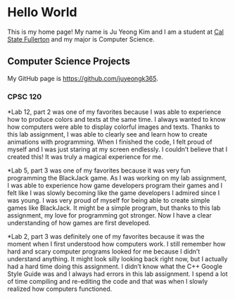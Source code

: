 # Hello World
This is my home page! My name is Ju Yeong Kim and I am a student at [Cal State Fullerton](http://www.fullerton.edu/) and my major is Computer Science.

## Computer Science Projects
My GitHub page is https://github.com/juyeongk365.

### CPSC 120

*Lab 12, part 2 was one of my favorites because I was able to experience how to produce colors and texts at the same time. I always wanted to know how computers were able to display colorful images and texts. Thanks to this lab assignment, I was able to clearly see and learn how to create animations with programming. When I finished the code, I felt proud of myself and I was just staring at my screen endlessly. I couldn’t believe that I created this! It was truly a magical experience for me. 

*Lab 5, part 3 was one of my favorites because it was very fun programming the BlackJack game. As I was working on my lab assignment, I was able to experience how game developers program their games and I felt like I was slowly becoming like the game developers I admired since I was young. I was very proud of myself for being able to create simple games like BlackJack. It might be a simple program, but thanks to this lab assignment, my love for programming got stronger. Now I have a clear understanding of how games are first developed.

*Lab 2, part 3 was definitely one of my favorites because it was the moment when I first understood how computers work. I still remember how hard and scary computer programs looked for me because I didn’t understand anything. It might look silly looking back right now, but I actually had a hard time doing this assignment. I didn’t know what the C++ Google Style Guide was and I always had errors in this lab assignment. I spend a lot of time compiling and re-editing the code and that was when I slowly realized how computers functioned. 
